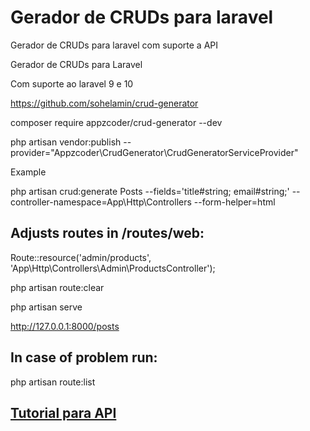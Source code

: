 # Gerador de CRUDs para laravel
Gerador de CRUDs para laravel com suporte a API

Gerador de CRUDs para Laravel

Com suporte ao laravel 9 e 10

https://github.com/sohelamin/crud-generator

composer require appzcoder/crud-generator --dev

php artisan vendor:publish --provider="Appzcoder\CrudGenerator\CrudGeneratorServiceProvider"

Example

php artisan crud:generate Posts --fields='title#string; email#string;' --controller-namespace=App\\Http\\Controllers --form-helper=html

## Adjusts routes in /routes/web:

Route::resource('admin/products', 'App\Http\Controllers\Admin\ProductsController');

php artisan route:clear

php artisan serve

http://127.0.0.1:8000/posts

## In case of problem run:

php artisan route:list

## [Tutorial para API](api-tutorial.md)
